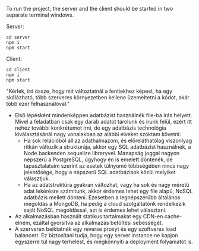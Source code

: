 To run the project, the server and the client should be started in two separate terminal windows.

Server:
  ```
  cd server
  npm i
  npm start
  ```
  
Client:
  ```
  cd client
  npm i
  npm start
  ```

"Kérlek, írd össze, hogy mit változtatnál a fentiekhez képest, ha egy skálázható, több szerveres környezetben kellene üzemeltetni a kódot, akár több ezer felhasználóval."

- Első lépésként mindenképpen adatbázist használnék file-ba írás helyett. Mivel a feladatban csak egy darab adatot tárolunk és írunk felül, ezért itt nehéz további konkrétumot írni, de egy adatbázis technológia kiválasztásánál nagy vonalakban az alábbi elveket szoktam követni:
    - Ha sok relációból áll az adathalmazom, és előreláthatólag viszonlyag ritkán változik a strukturája, akkor egy SQL adatbázist használnék, a Node backenden sequelize libraryvel. Manapság joggal nagyon népszerű a PostgreSQL, úgyhogy én is emelett döntenék, de tapasztalataim szerint az esetek túlnyomó többségében nincs nagy jelentősége, hogy a népszerű SQL adatbázisok közül melyiket választjuk.
    - Ha az adatstruktúra gyakran változhat, vagy ha sok és nagy méretű adat lekérésre számítunk, akkor érdemes lehet egy file alapú, NoSQL adatbázis mellett dönteni. Ezesetben a legnépszerűbb általános megoldás a MongoDB, ha pedig a cloud szolgáltatónk rendelkezik saját NoSQL megoldással, azt is érdemes lehet választani.
- Az alkalmazásban használt statikus tartalmakat egy CDN-en cache-elném, ezáltal gyorsítva az alkalmazás betöltési sebességét.
- A szerveren beiktatnék egy reverse proxyt és egy szoftveres load balancert. Ez biztosítani tudja, hogy egy server instance ne kapjon egyszerre túl nagy terhelést, és megkönnyíti a deployment folyamatot is.
